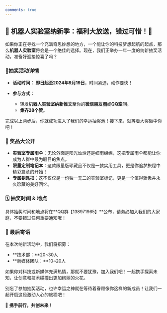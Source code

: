 ```yaml
---
comments: true
---
```

## 🤖 机器人实验室纳新季：福利大放送，错过可惜！🎉

如果你正在寻找一个充满奇思妙想的地方，一个能让你的科技梦想起航的起点，那么**机器人实验室**将会是一个绝佳的选择。现在，我们正举办一年一度的纳新抽奖活动，准备好迎接惊喜了吗？

### 🎲抽奖活动详情

- **活动时间：** **即日起至2024年9月19日**，时间紧迫，动作要快！

- **参与方式：**
  - 转发**机器人实验室纳新推文**至你的**微信朋友圈**或**QQ空间**。
  - **集齐28个赞**。

完成以上两步后，你就成功进入了我们的幸运抽奖池！接下来，就等着大奖砸中你吧！

### 🎁 奖品大公开

- **实验室专属雨伞**：无论外面是阳光灿烂还是细雨绵绵，这把专属雨伞都能让你成为人群中最为瞩目的焦点。
- **限量定制笔记本**：这款限量版珍藏品不仅是一款实用工具，更是你追梦旅程中精彩篇章的开始！
- **专属钥匙扣**：这不仅仅是一份独一无二的实验室标记，更是一个值得骄傲并永久珍藏的美好回忆。

### 🗓️ 抽奖时间 & 地点

具体抽奖时间和地点将在**QQ群【138971965】**公布，请务必加入我们的大家庭，不要错过任何重要通知哦！

### 🌟 最后寄语

在本次纳新活动中，我们将招募：
- **技术部：**20~30人
- **新媒体团队：**10~20人

如果你对科技或新媒体充满热情，那就不要犹豫，加入我们吧！一起携手探索未知，让创意和技术碰撞出更加绚丽的火花。

别忘了参加抽奖活动，也许幸运之神就在等待着眷顾像你这样的新成员！让我们一起开启这段激动人心的旅程吧！

🚀 **携手前行，共创未来！**